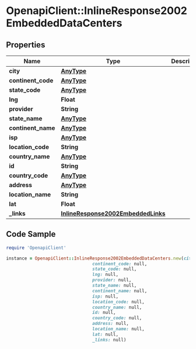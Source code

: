 # OpenapiClient::InlineResponse2002EmbeddedDataCenters

## Properties

Name | Type | Description | Notes
------------ | ------------- | ------------- | -------------
**city** | [**AnyType**](.md) |  | 
**continent_code** | [**AnyType**](.md) |  | 
**state_code** | [**AnyType**](.md) |  | 
**lng** | **Float** |  | 
**provider** | **String** |  | 
**state_name** | [**AnyType**](.md) |  | 
**continent_name** | [**AnyType**](.md) |  | 
**isp** | [**AnyType**](.md) |  | 
**location_code** | **String** |  | 
**country_name** | [**AnyType**](.md) |  | 
**id** | **String** |  | 
**country_code** | [**AnyType**](.md) |  | 
**address** | [**AnyType**](.md) |  | 
**location_name** | **String** |  | 
**lat** | **Float** |  | 
**_links** | [**InlineResponse2002EmbeddedLinks**](InlineResponse2002EmbeddedLinks.md) |  | 

## Code Sample

```ruby
require 'OpenapiClient'

instance = OpenapiClient::InlineResponse2002EmbeddedDataCenters.new(city: null,
                                 continent_code: null,
                                 state_code: null,
                                 lng: null,
                                 provider: null,
                                 state_name: null,
                                 continent_name: null,
                                 isp: null,
                                 location_code: null,
                                 country_name: null,
                                 id: null,
                                 country_code: null,
                                 address: null,
                                 location_name: null,
                                 lat: null,
                                 _links: null)
```


